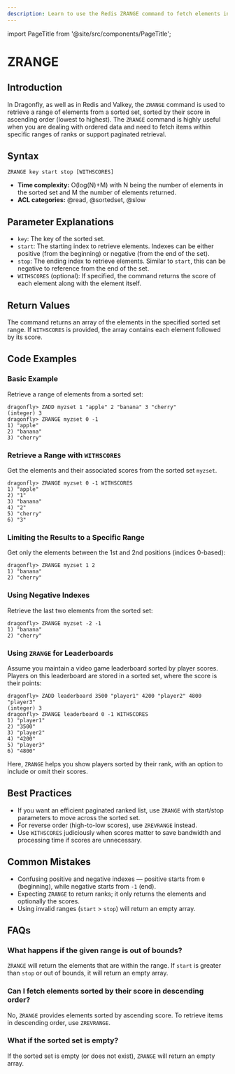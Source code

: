 ```yaml
---
description: Learn to use the Redis ZRANGE command to fetch elements in a specific range from a sorted set, plus expert tips beyond the official Redis docs.
---
```


import PageTitle from '@site/src/components/PageTitle';

# ZRANGE

<PageTitle title="Redis ZRANGE Explained (Better Than Official Docs)" />

## Introduction

In Dragonfly, as well as in Redis and Valkey, the `ZRANGE` command is used to retrieve a range of elements from a sorted set, sorted by their score in ascending order (lowest to highest).
The `ZRANGE` command is highly useful when you are dealing with ordered data and need to fetch items within specific ranges of ranks or support paginated retrieval.

## Syntax

```shell
ZRANGE key start stop [WITHSCORES]
```

- **Time complexity:** O(log(N)+M) with N being the number of elements in the sorted set and M the number of elements returned.
- **ACL categories:** @read, @sortedset, @slow

## Parameter Explanations

- `key`: The key of the sorted set.
- `start`: The starting index to retrieve elements.
  Indexes can be either positive (from the beginning) or negative (from the end of the set).
- `stop`: The ending index to retrieve elements.
  Similar to `start`, this can be negative to reference from the end of the set.
- `WITHSCORES` (optional): If specified, the command returns the score of each element along with the element itself.

## Return Values

The command returns an array of the elements in the specified sorted set range.
If `WITHSCORES` is provided, the array contains each element followed by its score.

## Code Examples

### Basic Example

Retrieve a range of elements from a sorted set:

```shell
dragonfly> ZADD myzset 1 "apple" 2 "banana" 3 "cherry"
(integer) 3
dragonfly> ZRANGE myzset 0 -1
1) "apple"
2) "banana"
3) "cherry"
```

### Retrieve a Range with `WITHSCORES`

Get the elements and their associated scores from the sorted set `myzset`.

```shell
dragonfly> ZRANGE myzset 0 -1 WITHSCORES
1) "apple"
2) "1"
3) "banana"
4) "2"
5) "cherry"
6) "3"
```

### Limiting the Results to a Specific Range

Get only the elements between the 1st and 2nd positions (indices 0-based):

```shell
dragonfly> ZRANGE myzset 1 2
1) "banana"
2) "cherry"
```

### Using Negative Indexes

Retrieve the last two elements from the sorted set:

```shell
dragonfly> ZRANGE myzset -2 -1
1) "banana"
2) "cherry"
```

### Using `ZRANGE` for Leaderboards

Assume you maintain a video game leaderboard sorted by player scores.
Players on this leaderboard are stored in a sorted set, where the score is their points:

```shell
dragonfly> ZADD leaderboard 3500 "player1" 4200 "player2" 4800 "player3"
(integer) 3
dragonfly> ZRANGE leaderboard 0 -1 WITHSCORES
1) "player1"
2) "3500"
3) "player2"
4) "4200"
5) "player3"
6) "4800"
```

Here, `ZRANGE` helps you show players sorted by their rank, with an option to include or omit their scores.

## Best Practices

- If you want an efficient paginated ranked list, use `ZRANGE` with start/stop parameters to move across the sorted set.
- For reverse order (high-to-low scores), use `ZREVRANGE` instead.
- Use `WITHSCORES` judiciously when scores matter to save bandwidth and processing time if scores are unnecessary.

## Common Mistakes

- Confusing positive and negative indexes — positive starts from `0` (beginning), while negative starts from `-1` (end).
- Expecting `ZRANGE` to return ranks; it only returns the elements and optionally the scores.
- Using invalid ranges (`start` > `stop`) will return an empty array.

## FAQs

### What happens if the given range is out of bounds?

`ZRANGE` will return the elements that are within the range.
If `start` is greater than `stop` or out of bounds, it will return an empty array.

### Can I fetch elements sorted by their score in descending order?

No, `ZRANGE` provides elements sorted by ascending score.
To retrieve items in descending order, use `ZREVRANGE`.

### What if the sorted set is empty?

If the sorted set is empty (or does not exist), `ZRANGE` will return an empty array.
